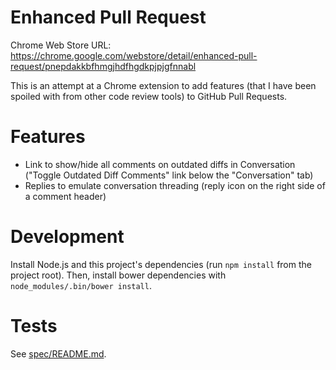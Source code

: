 # Enhanced Pull Request

Chrome Web Store URL:
https://chrome.google.com/webstore/detail/enhanced-pull-request/pnepdakkbfhmgjhdfhgdkpjpjgfnnabl

This is an attempt at a Chrome extension to add features (that I have been
spoiled with from other code review tools) to GitHub Pull Requests.


# Features

* Link to show/hide all comments on outdated diffs in Conversation ("Toggle
  Outdated Diff Comments" link below the "Conversation" tab)
* Replies to emulate conversation threading (reply icon on the right side of a
  comment header)


# Development

Install Node.js and this project's dependencies (run `npm install` from the
project root). Then, install bower dependencies with `node_modules/.bin/bower
install`.


# Tests

See [spec/README.md](https://github.com/tobyhs/enhanced_pull_request/blob/master/spec/README.md).
